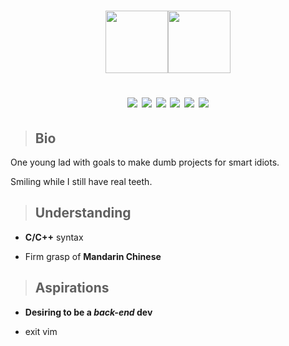 <h1 align="center"><img src="https://user-images.githubusercontent.com/111497717/202375115-2b54199b-39a9-47cf-b50c-577c2aca49c0.gif" width="100px" height="100px"><img src="https://user-images.githubusercontent.com/111497717/202377076-3bea81f5-4409-496a-8605-65485cb87661.gif" width="100px" height="100px">

![](https://img.shields.io/badge/Migo's-blue?style=for-the-badge) ![](https://img.shields.io/badge/the-ff6666?style=for-the-badge) ![](https://img.shields.io/badge/name,-yellow?style=for-the-badge) ![](https://img.shields.io/badge/coding's-blueviolet?style=for-the-badge) ![](https://img.shields.io/badge/my-blue?style=for-the-badge) ![](https://img.shields.io/badge/game!-ff6600?style=for-the-badge)
</h1>


>## Bio
One young lad with goals to make dumb projects for smart idiots.

 Smiling while  I still have real teeth.

>## Understanding 

- **C/C++** syntax 

- Firm grasp of **Mandarin Chinese** 

>## Aspirations
- **Desiring to be a *back-end* dev**

- exit vim